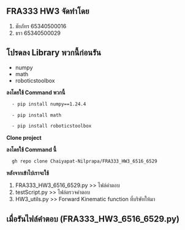 ## **FRA333 HW3 จัดทำโดย**
1. ชัยภัทร 65340500016
2. ธรา 65340500029

## **โปรดลง Library พวกนี้ก่อนรัน**
  - numpy
  - math
  - roboticstoolbox

**ลงโดยใช้ Command พวกนี้**
```bash
  - pip install numpy==1.24.4
```
```bash
  - pip install math
```
```bash
  - pip install roboticstoolbox
```

**Clone project**

**ลงโดยใช้ Command นี้**
```bash
  gh repo clone Chaiyapat-Nilprapa/FRA333_HW3_6516_6529
```

**หลังจากเข้าไปเราจะใช้**

  1. FRA333_HW3_6516_6529.py >> ไฟล์คำตอบ
  2. testScript.py >> ไฟล์ตรวจคำตอบ
  3. HW3_utils.py >> Forward Kinematic function ที่บริษัทให้มา

## **เมื่อรันไฟล์คำตอบ (FRA333_HW3_6516_6529.py)**



